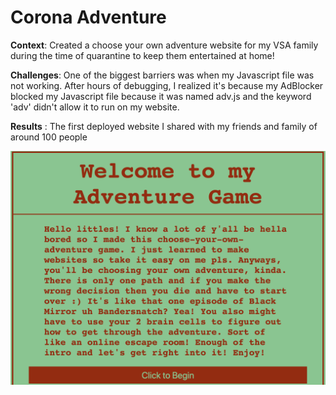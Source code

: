# Corona Adventure

__Context__:
Created a choose your own adventure website for my VSA family during the time of quarantine to keep them entertained at home!

__Challenges__:
One of the biggest barriers was when my Javascript file was not working. After hours of debugging, I realized it's because my AdBlocker blocked my Javascript file because it was named adv.js and the keyword 'adv' didn't allow it to run on my website.

__Results__ :
The first deployed website I shared with my friends and family of around 100 people

![landing page screenshot](/screenshot.png)
